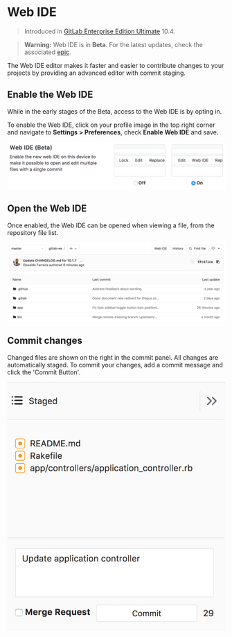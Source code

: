 # Web IDE

> Introduced in [GitLab Enterprise Edition Ultimate][ee] 10.4.

> **Warning:** Web IDE is in **Beta**. For the latest updates, check the
> associated [epic](https://gitlab.com/groups/gitlab-org/-/epics/26).

The Web IDE editor makes it faster and easier to contribute changes to your
projects by providing an advanced editor with commit staging.

## Enable the Web IDE

While in the early stages of the Beta, access to the Web IDE is by opting in.

To enable the Web IDE, click on your profile image in the top right corner and
navigate to **Settings > Preferences**, check **Enable Web IDE** and save.

![Enable Web IDE](img/enable_web_ide.png)

## Open the Web IDE

Once enabled, the Web IDE can be opened when viewing a file, from the
repository file list.

![Open Web IDE](img/open_web_ide.png)

## Commit changes

Changed files are shown on the right in the commit panel. All changes are
automatically staged. To commit your changes, add a commit message and click
the 'Commit Button'.

![Commit changes](img/commit_changes.png)

[ee]: https://about.gitlab.com/gitlab-ee/

